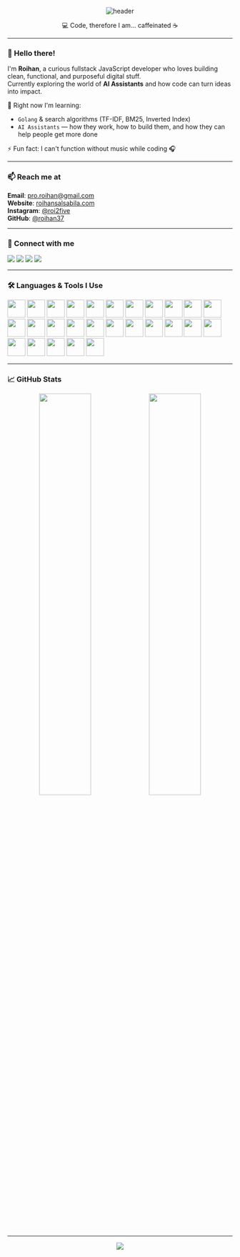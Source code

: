 <!-- Header -->
<p align="center">
  <img src="https://capsule-render.vercel.app/api?type=waving&color=0:00C9FF,100:92FE9D&height=200&section=header&text=Roihan%20Salsabila&fontSize=40&fontColor=ffffff&animation=fadeIn" alt="header"/>
</p>

<p align="center">
  💻 Code, therefore I am... caffeinated ☕  
</p>

---

### 👋 Hello there!

I'm **Roihan**, a curious fullstack JavaScript developer who loves building clean, functional, and purposeful digital stuff.  
Currently exploring the world of **AI Assistants** and how code can turn ideas into impact.

🌱 Right now I'm learning:  
- `Golang` & search algorithms (TF-IDF, BM25, Inverted Index)  
- `AI Assistants` — how they work, how to build them, and how they can help people get more done

⚡ Fun fact: I can't function without music while coding 🎧

---

### 📫 Reach me at

**Email**: pro.roihan@gmail.com  
**Website**: [roihansalsabila.com](https://roihansalsabila.com/)  
**Instagram**: [@roi2five](https://instagram.com/roi2five)  
**GitHub**: [@roihan37](https://github.com/roihan37)

---

### 🤝 Connect with me

<p align="left">
  <a href="mailto:pro.roihan@gmail.com"><img src="https://img.shields.io/badge/Gmail-D14836?style=for-the-badge&logo=gmail&logoColor=white"/></a>
  <a href="https://blog-iota-nine-38.vercel.app/"><img src="https://img.shields.io/badge/Website-0A0A0A?style=for-the-badge&logo=vercel&logoColor=white"/></a>
  <a href="https://instagram.com/roi2five"><img src="https://img.shields.io/badge/Instagram-E4405F?style=for-the-badge&logo=instagram&logoColor=white"/></a>
  <a href="https://github.com/roihan37"><img src="https://img.shields.io/badge/GitHub-100000?style=for-the-badge&logo=github&logoColor=white"/></a>
</p>

---

### 🛠️ Languages & Tools I Use

<p align="left">
  <img src="https://cdn.jsdelivr.net/gh/devicons/devicon/icons/javascript/javascript-original.svg" width="40" height="40"/>
  <img src="https://cdn.jsdelivr.net/gh/devicons/devicon/icons/typescript/typescript-original.svg" width="40" height="40"/>
  <img src="https://cdn.jsdelivr.net/gh/devicons/devicon/icons/nodejs/nodejs-original.svg" width="40" height="40"/>
  <img src="https://cdn.jsdelivr.net/gh/devicons/devicon/icons/react/react-original.svg" width="40" height="40"/>
  <img src="https://cdn.jsdelivr.net/gh/devicons/devicon/icons/nextjs/nextjs-original.svg" width="40" height="40"/>
  <img src="https://cdn.jsdelivr.net/gh/devicons/devicon/icons/express/express-original.svg" width="40" height="40"/>
  <img src="https://cdn.jsdelivr.net/gh/devicons/devicon/icons/graphql/graphql-plain.svg" width="40" height="40"/>
  <img src="https://cdn.jsdelivr.net/gh/devicons/devicon/icons/postgresql/postgresql-original.svg" width="40" height="40"/>
  <img src="https://cdn.jsdelivr.net/gh/devicons/devicon/icons/mongodb/mongodb-original.svg" width="40" height="40"/>
  <img src="https://cdn.jsdelivr.net/gh/devicons/devicon/icons/firebase/firebase-plain.svg" width="40" height="40"/>
  <img src="https://cdn.jsdelivr.net/gh/devicons/devicon/icons/redis/redis-original.svg" width="40" height="40"/>
  <img src="https://cdn.jsdelivr.net/gh/devicons/devicon/icons/tailwindcss/tailwindcss-plain.svg" width="40" height="40"/>
  <img src="https://cdn.jsdelivr.net/gh/devicons/devicon/icons/docker/docker-original.svg" width="40" height="40"/>
  <img src="https://cdn.jsdelivr.net/gh/devicons/devicon/icons/jest/jest-plain.svg" width="40" height="40"/>
  <!-- AWS -->
  <img src="https://cdn.jsdelivr.net/gh/devicons/devicon/icons/amazonwebservices/amazonwebservices-original.svg" width="40" height="40"/>
  <!-- Bootstrap -->
  <img src="https://cdn.jsdelivr.net/gh/devicons/devicon/icons/bootstrap/bootstrap-original.svg" width="40" height="40"/>
  <!-- CSS3 -->
  <img src="https://cdn.jsdelivr.net/gh/devicons/devicon/icons/css3/css3-original.svg" width="40" height="40"/>
  <!-- Docker -->
  <img src="https://cdn.jsdelivr.net/gh/devicons/devicon/icons/docker/docker-original.svg" width="40" height="40"/>
  <!-- Git -->
  <img src="https://cdn.jsdelivr.net/gh/devicons/devicon/icons/git/git-original.svg" width="40" height="40"/>
  <!-- HTML5 -->
  <img src="https://cdn.jsdelivr.net/gh/devicons/devicon/icons/html5/html5-original.svg" width="40" height="40"/>
  <!-- Jest -->
  <img src="https://cdn.jsdelivr.net/gh/devicons/devicon/icons/jest/jest-plain.svg" width="40" height="40"/>
  <!-- MySQL -->
  <img src="https://cdn.jsdelivr.net/gh/devicons/devicon/icons/mysql/mysql-original.svg" width="40" height="40"/>
  <!-- PostgreSQL -->
  <img src="https://cdn.jsdelivr.net/gh/devicons/devicon/icons/postgresql/postgresql-original.svg" width="40" height="40"/>
  <!-- Postman (tidak ada di devicon, pakai CDN alternatif) -->
  <img src="https://www.vectorlogo.zone/logos/getpostman/getpostman-icon.svg" width="40" height="40"/>
  <!-- React Native (pakai logo React juga karena sama) -->
  <img src="https://cdn.jsdelivr.net/gh/devicons/devicon/icons/react/react-original.svg" width="40" height="40"/>
  <!-- Tailwind CSS -->
  <img src="https://cdn.jsdelivr.net/gh/devicons/devicon/icons/tailwindcss/tailwindcss-plain.svg" width="40" height="40"/>
  <!-- Vue.js -->
  <img src="https://cdn.jsdelivr.net/gh/devicons/devicon/icons/vuejs/vuejs-original.svg" width="40" height="40"/>
</p>




---

### 📈 GitHub Stats

<p align="center">
  <img src="https://github-readme-stats.vercel.app/api?username=roihan37&show_icons=true&theme=tokyonight" width="48%" />
  <img src="https://github-readme-streak-stats.herokuapp.com/?user=roihan37&theme=tokyonight" width="48%" />
</p>

---

<p align="center">
  <img src="https://capsule-render.vercel.app/api?type=waving&color=92FE9D&height=100&section=footer"/>
</p>

